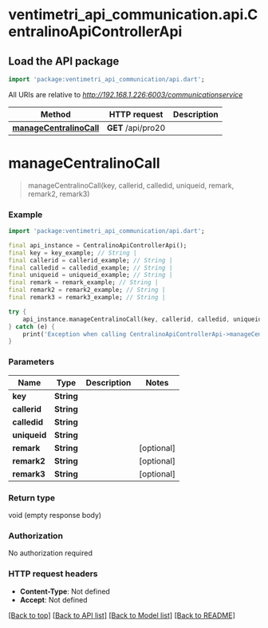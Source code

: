 # ventimetri_api_communication.api.CentralinoApiControllerApi

## Load the API package
```dart
import 'package:ventimetri_api_communication/api.dart';
```

All URIs are relative to *http://192.168.1.226:6003/communicationservice*

Method | HTTP request | Description
------------- | ------------- | -------------
[**manageCentralinoCall**](CentralinoApiControllerApi.md#managecentralinocall) | **GET** /api/pro20 | 


# **manageCentralinoCall**
> manageCentralinoCall(key, callerid, calledid, uniqueid, remark, remark2, remark3)



### Example
```dart
import 'package:ventimetri_api_communication/api.dart';

final api_instance = CentralinoApiControllerApi();
final key = key_example; // String | 
final callerid = callerid_example; // String | 
final calledid = calledid_example; // String | 
final uniqueid = uniqueid_example; // String | 
final remark = remark_example; // String | 
final remark2 = remark2_example; // String | 
final remark3 = remark3_example; // String | 

try {
    api_instance.manageCentralinoCall(key, callerid, calledid, uniqueid, remark, remark2, remark3);
} catch (e) {
    print('Exception when calling CentralinoApiControllerApi->manageCentralinoCall: $e\n');
}
```

### Parameters

Name | Type | Description  | Notes
------------- | ------------- | ------------- | -------------
 **key** | **String**|  | 
 **callerid** | **String**|  | 
 **calledid** | **String**|  | 
 **uniqueid** | **String**|  | 
 **remark** | **String**|  | [optional] 
 **remark2** | **String**|  | [optional] 
 **remark3** | **String**|  | [optional] 

### Return type

void (empty response body)

### Authorization

No authorization required

### HTTP request headers

 - **Content-Type**: Not defined
 - **Accept**: Not defined

[[Back to top]](#) [[Back to API list]](../README.md#documentation-for-api-endpoints) [[Back to Model list]](../README.md#documentation-for-models) [[Back to README]](../README.md)

